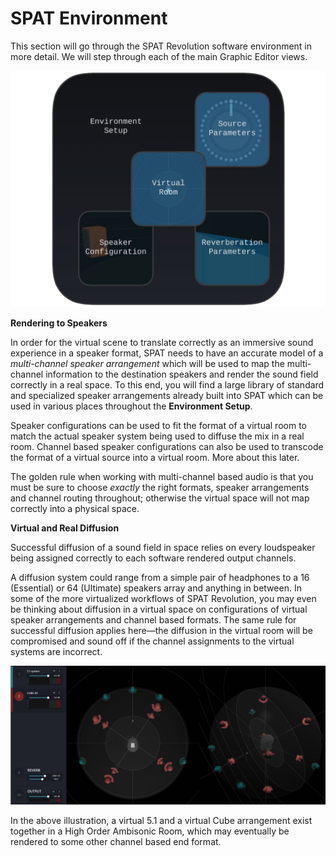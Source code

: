 # SPAT Environment

This section will go through the SPAT Revolution software environment in more detail. We will step through each of the main Graphic Editor views.

![](include/SpatRevolution_UserGuide_-025.jpg)

**Rendering to Speakers**

In order for the virtual scene to translate correctly as an immersive sound experience in a speaker format, SPAT needs to have an accurate model of a _multi-channel speaker arrangement_ which will be used to map the multi-channel information to the destination speakers and render the sound field correctly in a real space.
To this end, you will find a large library of standard and specialized speaker arrangements already built into SPAT which can be used in various places throughout the **Environment Setup**.

Speaker configurations can be used to fit the format of a virtual room to match the actual speaker system being used to diffuse the mix in a real room.
Channel based speaker configurations can also be used to transcode the format of a virtual source into a virtual room.
More about this later.

The golden rule when working with multi-channel based audio is that you must be sure to choose _exactly_ the right formats, speaker arrangements and channel routing throughout; otherwise the virtual space will not map correctly into a physical space.

**Virtual and Real Diffusion**

Successful diffusion of a sound field in space relies on every loudspeaker being assigned correctly to each software rendered output channels.

A diffusion system could range from a simple pair of headphones to a 16 (Essential) or 64 (Ultimate) speakers array and anything in between.
In some of the more virtualized workflows of SPAT Revolution, you may even be thinking about diffusion in a virtual space on configurations of virtual speaker arrangements and channel based formats.
The same rule for successful diffusion applies here—the diffusion in the virtual room will be compromised and sound off if the channel assignments to the virtual systems are incorrect.

![](include/SpatRevolution_UserGuide_-029.jpg)

In the above illustration, a virtual 5.1 and a virtual Cube arrangement exist together in a High Order Ambisonic Room, which may eventually be rendered to some other channel based end format.
